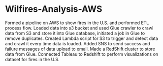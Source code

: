 # Wilfires-Analysis-AWS
Formed a pipeline on AWS to show fires in the U.S. and performed ETL process flow. Loaded data into s3 bucket and used Glue crawler to crawl data from S3 and store it into Glue database, initiated a job in Glue to remove duplicates. Created Lambda script for S3 to trigger and detect data and crawl it every time data is loaded. Added SNS to send success and failure messages of data upload  to email. Made a RedShift cluster to store data from Glue. Connected Tableau to Redshift to perform visualizations on dataset for fires in the U.S.
